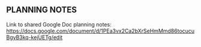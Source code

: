 ## PLANNING NOTES

Link to shared Google Doc planning notes:
https://docs.google.com/document/d/1PEa3vx2Ca2bXrSeHmMmd86tocucuBgyB3kq-kejUETg/edit